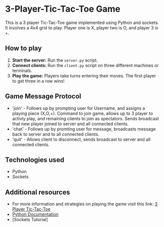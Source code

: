 # 3-Player-Tic-Tac-Toe Game
This is a 3 player Tic-Tac-Toe game implemented using Python and sockets. It involves a 4x4 grid to play. Player one is X, player two is O, and player 3 is +.

## How to play
1. **Start the server:** Run the `server.py` script.
2. **Connect clients:** Run the `client.py` script on three different machines or terminals.
3. **Play the game:** Players take turns entering their moves. The first player to get three in a row wins!

## Game Message Protocol
* 'join' - Follows up by prompting user for Username, and assigns a playing piece (X,O,+). Command to join game, allows up to 3 player to activly play, and remaining clients to join as spectators. Sends broadcast that new player joined to server and all connected clients.
* 'chat' - Follows up by promting user for message, broadcasts message back to server and to all connected clients.
* 'quit' - Allows client to disconnect, sends broadcast to server and all connected clients. 
## Technologies used
* Python
* Sockets

## Additional resources
* For more information and strategies on playing the game visit this link: [3 Player Tic-Tac-Toe](https://tictactoefree.com/tips/3-player-tic-tac-toe)
* [Python Documentation](https://docs.python.org/3/)
* [Sockets Tutorial]

